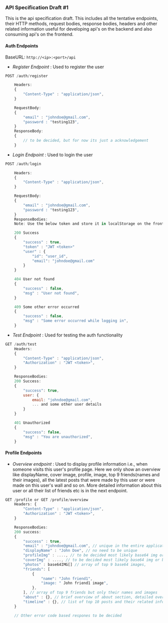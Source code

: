 ### API Specification Draft #1

This is the api specification draft. This includes all the tentative endpoints, their HTTP methods, request bodies, response bodies, headers and other related information useful for developing api's on the backend and also consuming api's on the frontend.

#### Auth Endpoints

BaseURL: `http://<ip>:<port>/api`

- *Register Endpoint* : Used to register the user

```javascript
POST /auth/register

    Headers:
    {
        "Content-Type" : "application/json",
    }

    RequestBody:
    {
        "email" : "johndoe@gmail.com",
        "password : "testing123",
    }
    ResponseBody:
    {
        // to be decided, but for now its just a acknowledgement
    }
```

- *Login Endpoint* : Used to login the user

```javascript
POST /auth/login

    Headers:
    {
        "Content-Type" : "application/json",
    }

    RequestBody:
    {
        "email" : "johndoe@gmail.com",
        "password : "testing123",
    }
    ResponseBodies:
    Note: Use the below token and store it in localStorage on the frontend and send it as an Authorization Header to access every protected route.

    200 Success
    {
        "success" : true,
        "token" : "JWT <token>"
        "user" : {
            "id": "user_id",
            "email": "johndoe@gmail.com"
        }
    }

    404 User not found
    {
        "success" : false,
        "msg" : "User not found",
    }

    409 Some other error occurred
    {
        "success" : false,
        "msg" : "Some error occurred while logging in",
    }
```

- *Test Endpoint* : Used for testing the auth functionality

```javascript
GET /auth/test
    Headers:
    {
        "Content-Type" : "application/json",
        "Authorization" : "JWT <token>",
    }

    ResponseBodies:
    200 Success:
    {
        "success": true,
        user: {
            email: "johndoe@gmail.com",
            ... and some other user details
        }
    }

    401 Unauthorized
    {
        "success": false,
        "msg" : "You are unauthorized",
    }

```

#### Profile Endpoints
- *Overview endpoint* : Used to display profile information i.e., when someone visits this user's profile page. Here we only show an overview like displayName, cover image, profile, image, top 9 friends(names and their images), all the latest posts that were made by this user or were made on this user's wall and so on. More detailed information about this user or all their list of friends etc is in the next endpoint.

```javascript
GET /profile or GET /profile/overview
    Headers: {
        "Content-Type" : "application/json",
        "Authorization" : "JWT <token>",
    }

    ResponseBodies:
    200 success:
    {
        "success" : true,
        "email" : "johndoe@gmail.com", // unique in the entire application
        "displayName" : "John Doe", // no need to be unique
        "profileImg" : ...., // to be decided most likely base64 img or blob
        "coverImg" : ...., // to be decided most likely base64 img or blob
        "photos" : base64IMG[] // array of top 9 base64 images,
        "friends": [
            {
                "name": "John friend1",
                "image: " John friend1 image",
            },
        ], // array of top 9 friends but only their names and images
        "about" : {}, // brief overview of about section, detailed overview in next endpoint
        "timeline" : {}, // list of top 10 posts and their related information like comments etc
    }

    // Other error code based respones to be decided
```